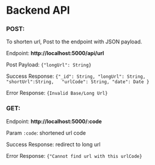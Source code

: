 # Backend API

### POST:
To shorten url, Post to the endpoint with JSON payload.  

Endpoint: **http://localhost:5000/api/url**

Post Payload: ```{"longUrl": String}```   

Success Response: ```{"_id": String,
"longUrl": String, 
"shortUrl":String,  
"urlCode": String,
"date": Date
}``` 

Error Response: ```{Invalid Base/Long Url}```  

### GET:
Endpoint: **http://localhost:5000/:code**  

Param ```:code```: shortened url code  

Success Response: redirect to long url

Error Response: ```{"Cannot find url with this urlCode}```